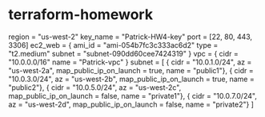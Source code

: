 # terraform-homework

region = "us-west-2"
key_name = "Patrick-HW4-key"
port = [22, 80, 443, 3306]
ec2_web = {
    ami_id = "ami-054b7fc3c333ac6d2"
    type = "t2.medium"
    subnet = "subnet-090dd60cee7424319"
}
vpc = {
    cidr = "10.0.0.0/16"
    name = "Patrick-vpc"
}
subnet = [
    { cidr = "10.0.1.0/24", az = "us-west-2a", map_public_ip_on_launch = true, name = "public1"},
    { cidr = "10.0.3.0/24", az = "us-west-2b", map_public_ip_on_launch = true, name = "public2"},
    { cidr = "10.0.5.0/24", az = "us-west-2c", map_public_ip_on_launch = false, name = "private1"},
	{ cidr = "10.0.7.0/24", az = "us-west-2d", map_public_ip_on_launch = false, name = "private2"}
]